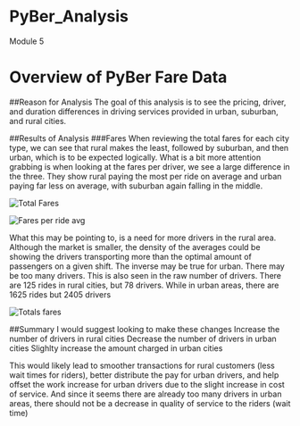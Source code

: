 # PyBer_Analysis
Module 5
# Overview of PyBer Fare Data
##Reason for Analysis 
The goal of this analysis is to see the pricing, driver, and duration differences in driving services provided in urban, suburban, and rural cities. 

##Results of Analysis
###Fares
When reviewing the total fares for each city type, we can see that rural makes the least, followed by suburban, and then urban, which is to be expected logically. What is a bit more attention grabbing is when looking at the fares per driver, we see a large difference in the three. They show rural paying the most per ride on average and urban paying far less on average, with suburban again falling in the middle. 

![Total Fares](https://user-images.githubusercontent.com/106126621/178854427-fad97855-370b-481c-921b-9058e86b2283.png)

![Fares per ride avg](https://user-images.githubusercontent.com/106126621/178854448-0157ebbb-f21c-4d3d-baa6-380284b80bc8.png)

What this may be pointing to, is a need for more drivers in the rural area. Although the market is smaller, the density of the averages could be showing the drivers transporting more than the optimal amount of passengers on a given shift. The inverse may be true for urban. There may be too many drivers. This is also seen in the raw number of drivers. There are 125 rides in rural cities, but 78 drivers. While in urban areas, there are 1625 rides but 2405 drivers 

![Totals fares](https://user-images.githubusercontent.com/106126621/178854499-f4727d5a-464d-4bb1-aa16-8eabda07f45a.png)


##Summary
I would suggest looking to make these changes
Increase the number of drivers in rural cities 
Decrease the number of drivers in urban cities 
Slighlty increase the amount charged in urban cities

This would likely lead to smoother transactions for rural customers (less wait times for riders), better distribute the pay for urban drivers, and help offset the work increase for urban drivers due to the slight increase in cost of service. And since it seems there are already too many drivers in urban areas, there should not be a decrease in quality of service to the riders (wait time) 
